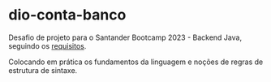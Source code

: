 # dio-conta-banco

Desafio de projeto para o Santander Bootcamp 2023 - Backend Java, seguindo os [requisitos](https://github.com/digitalinnovationone/trilha-java-basico/tree/main/desafios/sintaxe).

Colocando em prática os fundamentos da linguagem e noções de regras de estrutura de sintaxe.
